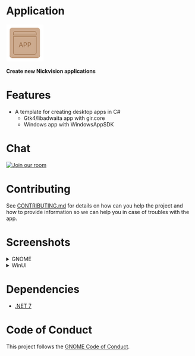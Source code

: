# Application
<img src="NickvisionApplication.Shared/Resources/org.nickvision.application.png" width="100" height="100"/>

 **Create new Nickvision applications**

# Features
- A template for creating desktop apps in C#
    - Gtk4/libadwaita app with gir.core
    - Windows app with WindowsAppSDK

# Chat
<a href='https://matrix.to/#/#nickvision:matrix.org'><img width='140' alt='Join our room' src='https://user-images.githubusercontent.com/17648453/196094077-c896527d-af6d-4b43-a5d8-e34a00ffd8f6.png'/></a>

# Contributing

See [CONTRIBUTING.md](CONTRIBUTING.md) for details on how can you help the project and how to provide information so we can help you in case of troubles with the app.


# Screenshots

<details>
 <summary>GNOME</summary>

 ![GNOMELight](NickvisionApplication.GNOME/Screenshots/Light.png)
 ![GNOMEDark](NickvisionApplication.GNOME/Screenshots/Dark.png)
</details>

<details>
 <summary>WinUI</summary>

 ![WinUILight](NickvisionApplication.WinUI/Screenshots/Light.png)
 ![WinUIDark](NickvisionApplication.WinUI/Screenshots/Dark.png)
</details>

# Dependencies
- [.NET 7](https://dotnet.microsoft.com/en-us/)

# Code of Conduct

This project follows the [GNOME Code of Conduct](https://wiki.gnome.org/Foundation/CodeOfConduct).
